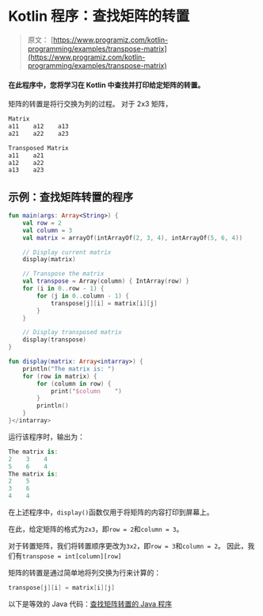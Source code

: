 # Kotlin 程序：查找矩阵的转置

> 原文： [https://www.programiz.com/kotlin-programming/examples/transpose-matrix](https://www.programiz.com/kotlin-programming/examples/transpose-matrix)

#### 在此程序中，您将学习在 Kotlin 中查找并打印给定矩阵的转置。

矩阵的转置是将行交换为列的过程。 对于 2x3 矩阵，

```kt
Matrix
a11    a12    a13
a21    a22    a23

Transposed Matrix
a11    a21
a12    a22
a13    a23
```

## 示例：查找矩阵转置的程序

```kt
fun main(args: Array<String>) {
    val row = 2
    val column = 3
    val matrix = arrayOf(intArrayOf(2, 3, 4), intArrayOf(5, 6, 4))

    // Display current matrix
    display(matrix)

    // Transpose the matrix
    val transpose = Array(column) { IntArray(row) }
    for (i in 0..row - 1) {
        for (j in 0..column - 1) {
            transpose[j][i] = matrix[i][j]
        }
    }

    // Display transposed matrix
    display(transpose)
}

fun display(matrix: Array<intarray>) {
    println("The matrix is: ")
    for (row in matrix) {
        for (column in row) {
            print("$column    ")
        }
        println()
    }
}</intarray>
```

运行该程序时，输出为：

```kt
The matrix is:
2    3    4    
5    6    4    
The matrix is:
2    5    
3    6    
4    4 
```

在上述程序中，`display()`函数仅用于将矩阵的内容打印到屏幕上。

在此，给定矩阵的格式为`2x3`，即`row = 2`和`column = 3`。

对于转置矩阵，我们将转置顺序更改为`3x2`，即`row = 3`和`column = 2`。 因此，我们有`transpose = int[column][row]`

矩阵的转置是通过简单地将列交换为行来计算的：

```kt
transpose[j][i] = matrix[i][j]
```

以下是等效的 Java 代码：[查找矩阵转置的 Java 程序](/java-programming/examples/transpose-matrix "Java Program to Find transpose of a matrix")